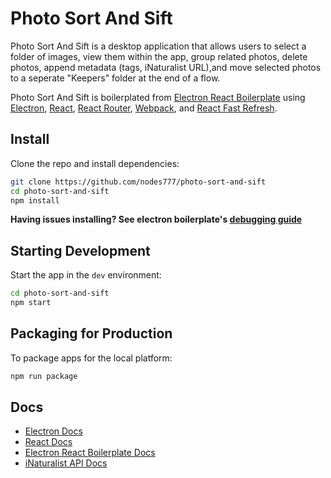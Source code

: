 # Photo Sort And Sift

Photo Sort And Sift is a desktop application that allows users to select a folder of images, view them within the app, group related photos, delete photos, append metadata (tags, iNaturalist URL),and move selected photos to a seperate "Keepers" folder at the end of a flow.

Photo Sort And Sift is boilerplated from [Electron React Boilerplate](https://github.com/electron-react-boilerplate/electron-react-boilerplate) using [Electron](https://electron.atom.io/), [React](https://facebook.github.io/react/), [React Router](https://github.com/reactjs/react-router), [Webpack](https://webpack.js.org/), and [React Fast Refresh](https://www.npmjs.com/package/react-refresh).

## Install

Clone the repo and install dependencies:

```bash
git clone https://github.com/nodes777/photo-sort-and-sift
cd photo-sort-and-sift
npm install
```

**Having issues installing? See electron boilerplate's [debugging guide](https://github.com/electron-react-boilerplate/electron-react-boilerplate/issues/400)**

## Starting Development

Start the app in the `dev` environment:

```bash
cd photo-sort-and-sift
npm start
```

## Packaging for Production

To package apps for the local platform:

```bash
npm run package
```

## Docs

- [Electron Docs](https://www.electronjs.org/docs/latest)
- [React Docs](https://reactjs.org/docs/getting-started.html)
- [Electron React Boilerplate Docs](https://electron-react-boilerplate.js.org/docs/installation)
- [iNaturalist API Docs](https://api.inaturalist.org/v1/docs/)
